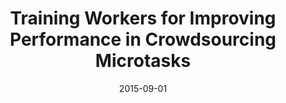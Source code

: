---
title: "Training Workers for Improving Performance in Crowdsourcing Microtasks"
collection: publications
permalink: /publication/2015-DBLP_conf_ectel_GadirajuFK15
date: 2015-09-01
venue: 'Design for Teaching and Learning in a Networked World - 10th European Conference on Technology Enhanced Learning, EC-TEL 2015, Toledo, Spain, September 15-18, 2015, Proceedings'
---